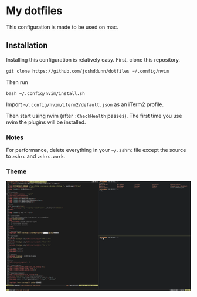 # My dotfiles

This configuration is made to be used on mac.

## Installation

Installing this configuration is relatively easy. First, clone this repository.

    git clone https://github.com/joshddunn/dotfiles ~/.config/nvim

Then run

    bash ~/.config/nvim/install.sh

Import `~/.config/nvim/iterm2/default.json` as an iTerm2 profile.

Then start using nvim (after `:CheckHealth` passes). The first time you use nvim the plugins will be installed.

### Notes

For performance, delete everything in your `~/.zshrc` file except the source to `zshrc` and `zshrc.work`.

### Theme
![Alt text](image.png)
